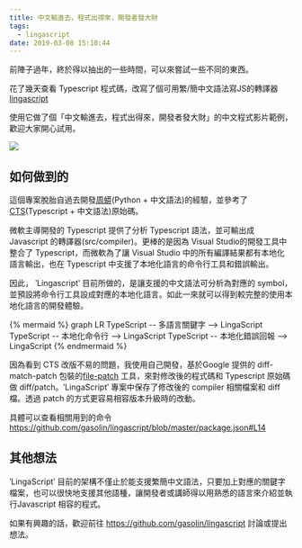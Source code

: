 ```yaml
---
title: 中文輸進去，程式出得來，開發者發大財
tags:
  - lingascript
date: 2019-03-08 15:10:44
---
```


前陣子過年，終於得以抽出的一些時間，可以來嘗試一些不同的東西。

花了幾天查看 Typescript 程式碼，改寫了個可用繁/簡中文語法寫JS的轉譯器 [lingascript](https://github.com/gasolin/lingascript/tree/master/src/tw)

使用它做了個「中文輸進去，程式出得來，開發者發大財」的中文程式影片範例，歡迎大家開心試用。

![](https://i.imgur.com/yexq854.gif)

## 如何做到的

這個專案脫胎自過去開發[周蟒](https://github.com/gasolin/zhpy)(Python + 中文語法)的經驗，並參考了 [CTS](https://github.com/program-in-chinese/CTS/)(Typescript + 中文語法)原始碼。

微軟主導開發的 Typescript 提供了分析 Typescript 語法，並可輸出成 Javascript 的轉譯器(src/compiler)。更棒的是因為 Visual Studio的開發工具中整合了 Typescript，而微軟為了讓 Visual Studio 中的所有編譯結果都有本地化語言輸出，也在 Typescript 中支援了本地化語言的命令行工具和錯誤輸出。

因此， ‵Lingascript‵ 目前所做的，是讓支援的中文語法可分析為對應的 symbol，並預設將命令行工具設成對應的本地化語言。如此一來就可以得到較完整的使用本地化語言的開發體驗。

{% mermaid %}
graph LR
   TypeScript -- 多語言關鍵字 --> LingaScript
   TypeScript -- 本地化命令行 --> LingaScript
   TypeScript -- 本地化錯誤回報 --> LingaScript
{% endmermaid %}

因為看到 CTS 改版不易的問題，我使用自己開發，基於Google 提供的 diff-match-patch 包裝的[file-patch](https://www.npmjs.com/package/file-patch) 工具，來對修改後的程式碼和 Typescript 原始碼做 diff/patch。‵LingaScript‵ 專案中保存了修改後的 compiler 相關檔案和 diff 檔。透過 patch 的方式更容易相容版本升級時的改動。

具體可以查看相關用到的命令 https://github.com/gasolin/lingascript/blob/master/package.json#L14

## 其他想法

‵LingaScript‵ 目前的架構不僅止於能支援繁簡中文語法，只要加上對應的關鍵字檔案，也可以很快地支援其他語種，讓開發者或講師得以用熟悉的語言來介紹並執行Javascript 相容的程式。

如果有興趣的話，歡迎前往 https://github.com/gasolin/lingascript 討論或提出想法。
